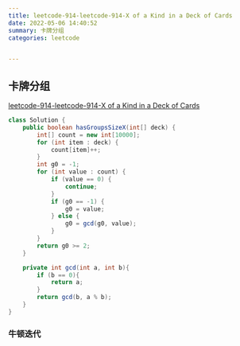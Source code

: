 ```yaml
---
title: leetcode-914-leetcode-914-X of a Kind in a Deck of Cards
date: 2022-05-06 14:40:52
summary: 卡牌分组
categories: leetcode


---
```

## 卡牌分组
[leetcode-914-leetcode-914-X of a Kind in a Deck of Cards](https://leetcode-cn.com/problems/x-of-a-kind-in-a-deck-of-cards/)

```java
class Solution {
    public boolean hasGroupsSizeX(int[] deck) {
        int[] count = new int[10000];
        for (int item : deck) {
            count[item]++;
        }
        int g0 = -1;
        for (int value : count) {
            if (value == 0) {
                continue;
            }
            if (g0 == -1) {
                g0 = value;
            } else {
                g0 = gcd(g0, value);
            }
        }
        return g0 >= 2;
    }

    private int gcd(int a, int b){
        if (b == 0){
            return a;
        }
        return gcd(b, a % b);
    }
}
```

### 牛顿迭代